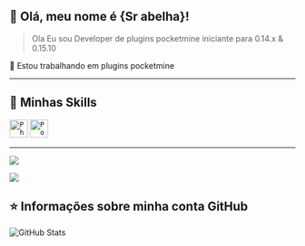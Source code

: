 ## 💜 Olá, meu nome é <strong>{Sr abelha}!</strong>

> Ola Eu sou Developer de plugins pocketmine iniciante para 0.14.x & 0.15.10

🔭 Estou trabalhando em plugins pocketmine

----

## 🚀 Minhas Skills

<code><img height="32" src="https://img2.gratispng.com/20180904/xhu/kisspng-logo-image-computer-icons-php-portable-network-gra-william-davies-meng-mongodb-5b8e9698822d99.0636011515360713205332.jpg" alt="Php"/></code>
<code><img height="32" src="https://avatars.githubusercontent.com/u/3150836?s=280&v=4" alt="PocketMine"/></code>

---

<div> 
  <a href="https://www.youtube.com/channel/UCbTdJoLG7aoFdUorkpKFWcQ" target="_blank"><img src="https://img.shields.io/badge/YouTube-FF0000?style=for-the-badge&logo=youtube&logoColor=white" target="_blank"></a>

  <a href="https://discord.gg/EarbkNQWtc" target="_blank"><img src="https://seeklogo.com/images/D/discord-logo-855AEC93F1-seeklogo.com.png" target="_blank"></a>

</div>

## ⭐ Informações sobre minha conta GitHub
![GitHub Stats](https://github-readme-stats.vercel.app/api?username=SrAb4elha&show_icons=true)
